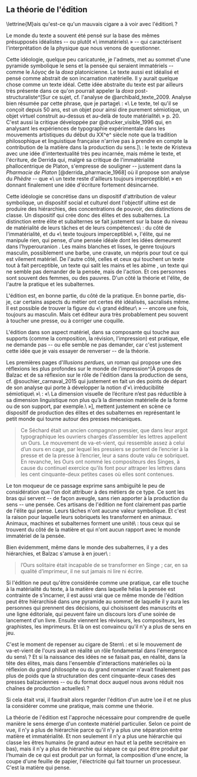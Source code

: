 ## La théorie de l'édition

\lettrine{M}ais qu'est-ce qu'un mauvais cigare a à voir avec l'édition\ ?

Le monde du texte a souvent été pensé sur la base des mêmes présupposés idéalistes -- ou plutôt «\ immatériels\ » -- qui caractérisent l'interprétation de la physique que nous venons de questionner. 

Cette idéologie, quelque peu caricaturée, je l'admets, met au sommet d'une pyramide symbolique le sens et la pensée qui seraient immatériels -- comme le *λόγος* de la _doxa_ platonicienne. Le texte aussi est idéalisé et pensé comme abstrait de son incarnation matérielle. Il y aurait quelque chose comme un texte idéal. Cette idée abstraite du texte est par ailleurs très présente dans ce qu'on pourrait appeler la _doxa_ post-structuraliste^[Sur ce sujet, cf. l'analyse de @archibald_texte_2009. Analyse bien résumée par cette phrase, <!-- Pour que ce la construction de cette phrase soit plus classique j'écrirais plutôt: « Son analyse est bien résumée par cette phrase ». Je ne mettrai pas de virgule entre « phrase » et « que je partage », car ces deux éléments vont ensemble et il n'est pas nécessaire à mes yeux de marquer une pause entre les deux. --> que je partage\ : «\ Le texte, tel qu'il se conçoit depuis 50 ans, est un
objet pour ainsi dire purement sémiotique, un objet virtuel construit au-dessus et au-delà de toute
matérialité\ » p. 20. C'est aussi la critique développée par @drucker_visible_1996 qui, en analysant les expériences de typographie expérimentale dans les mouvements artistiques du début du XX^e^ siècle <!-- Je propose de mettre une virgule ici pour séparer la partie sur ce qu'à fait @drucker_visible_1996 et la conclusion de cette action. Je crois que ça rendrait la lecture plus fluide. --> note que la tradition philosophique et linguistique française n'arrive pas à prendre en compte la contribution de la matière dans la production du sens.]\ : le texte de Kristeva avec une idée d'intertextualité très peu incarnée, mais même le texte, et l'écriture, de Derrida qui, malgré sa critique de l'immatérialité phallocentrique de Platon, s'empresse de souligner -- justement dans la _Pharmacie de Platon_ [@derrida_pharmacie_1968] où il propose son analyse du _Phèdre_ -- que «\ un texte reste d'ailleurs toujours imperceptible\ » en donnant finalement une idée d'écriture fortement désincarnée. <!-- Voici une proposition de la reformulation de ce qui se trouve après la parenthèse: « le texte de Kristeva proposait une idée d'interxtualité très peu incarnée, mais le texte et l'écriture de Derrida, malgré sa critique de l'immatérialité phallocentrique de Planon, s'empresse de souligner -- entre autre dans la _Pharmacie de Platon_ [@derrida_pharmacie_1968] où il propose son analyse du _Phèdre_ -- que «\ un texte reste d'ailleurs toujours imperceptible\ » en donnant finalement une idée d'écriture fortement désincarnée. ». Ce n'est qu'une proposition, mais à mon avis cette reformulation où on retrouve moins de virgules et des mots de transition de plus aide la lecture pour un public cible universitaire. --> 

Cette idéologie se concrétise dans un dispositif d'attribution de valeur symbolique, un dispositif social et culturel dont l'objectif ultime est de produire des hiérarchies, des concentrations de pouvoir, des distinctions de classe. Un dispositif qui crée donc des élites et des subalternes. La distinction entre élite <!-- Dans la phrase précédentes le mot « élite » prenait un « s » à la fin, est-ce que ça devrait être le cas ici aussi? --> et subalternes se fait justement sur la base du niveau de matérialité de leurs tâches et de leurs compétences\ : du côté de l'immatérialité, et du «\ texte toujours imperceptible\ », l'élite, qui ne manipule rien, qui pense, <!-- Je propose d'écrire plutôt « qui ne manipule rien et qui pense » sans virgule après « pense » pour alléger la lecture en mettant moins de virgule et donc de pauses dans la phrase. --> d'une pensée idéale dont les idées demeurent dans l'hyperouranion <!-- Le bon terme est « hyperuranion». -->. Les mains blanches et lisses, le genre toujours masculin, possiblement une barbe, une cravate, un mépris pour tout ce qui est vilement matériel. <!-- Pour que cette phrase soit plus claire, j'identifierai de quel groupe on parle dans cette phrase, c'est-à-dire les élitistes. On pourrait simplement ajouter « Les élitistes ont » en début de phrase. Je crois qu'il serait bien de mettre un « ... » à la fin de cette phrase comme on ne semble pas avoir terminé l'énumération. --> De l'autre côté, celles et ceux qui touchent un texte tout à fait perceptible, un texte qui salit les mains et les abime <!-- Le « i » du verbe « abîme » prend un accent circonflexe. -->, un texte qui ne semble pas demander de la pensée, mais de l'action. Et ces personnes sont souvent des femmes, ou des pauvres. <!-- Je réiunirai les deux phrases précédente en enlevant le point après action et les mots « Et ces personne ». J'enlèverai aussi la virgule entre « femmes » et « ou des pauvres. » à la fin. Cette proposition a pour but d'enlever des pauses dans la lecture et d'ainsi la rendre plus fluide. --> D'un côté <!-- J'ajouterai ici un verbe comme « on retrouve » afin de proposer une structure de phrase plus traditionnelle. Ce n'est qu'une proposition. --> la théorie et l'élite, de l'autre la pratique et les subalternes.

L'édition est, en bonne partie, du côté de la pratique. En bonne partie, dis-je, car certains aspects du métier ont certes été idéalisés, sacralisés même. Il est possible de trouver la figure du «\ grand éditeur\ » -- encore une fois, toujours au masculin. Mais cet éditeur aura très probablement peu souvent à toucher une presse, <!-- Je pense qu'on peut enlever cette dernière virgule, car je ne sens pas qu'on a besoin d'une pause à cet endroit de la phrase, mais je te laisse décider. --> ou à corriger une coquille.

L'édition dans son aspect matériel, dans sa composante qui touche aux supports (comme la composition, la révision, l'impression) est pratique, <!-- Je reformulerai ce début de phrase ainsi: « L'édition, dans son aspect matériel et dans sa composante qui touche aux aux supports (comme la composition, la révision ou l'impression), est pratique. ». Je trouve que le placement des énumérations de cette façon rend la lecture plus fluide. En faire une phrase à part entière permet de faire une pause avant le reste du texte et de rendre le tout plus facile à lire. Je te laisse y réfléchir. --> elle <!-- Ici la première lettre du mot « elle » pourrait prendre une majuscule pour commencer une nouvelle phrase. --> ne demande pas -- ou elle semble ne pas demander, car c'est justement cette idée que je vais essayer de renverser -- de la théorie.

Les premières pages d'_Illusions perdues_, un roman qui propose une des réflexions les plus profondes sur le monde de l'impression^[À propos de Balzac et de sa réflexion sur le rôle de l'édition dans la production de sens, cf. @souchier_carnaval_2015 qui justement en fait un des points de départ de son analyse qui porte à développer la notion d'«\ irréducibilité sémiotique\ »\ : <!-- Proposition de reformulation de ce passage: « @souchier_carnaval_2015 a comme point de départ de son analyse qui porte à développer la notion d'« irréducibilité sémiotique » la réflexion de Balzac sur le rôle de l'édition dans la production de sens : ». Je trouve que cette reformulation permet de mieux comprendre le propos, mais je vous laisse y réfléchir.--> «\ La dimension visuelle de l’écriture n’est pas réductible à sa dimension linguistique non plus qu’à la dimension matérielle de la forme ou de son support, par exemple.\ »], mettent justement en scène ce dispositif de production des élites et des subalternes en représentant le petit monde qui tourne autour des presses mécaniques.

>Ce Séchard était un ancien compagnon pressier, que dans leur argot typographique les ouvriers chargés d’assembler les lettres appellent un Ours. Le mouvement de va-et-vient, qui ressemble assez à celui d’un ours en cage, par lequel les pressiers se portent de l’encrier à la presse et de la presse à l’encrier, leur a sans doute valu ce sobriquet. En revanche, les Ours ont nommé les compositeurs des Singes, à cause du continuel exercice qu’ils font pour attraper les lettres dans les cent cinquante-deux petites cases où elles sont contenues. 

Le ton moqueur de ce passage exprime sans ambiguïté le peu de considération que l'on doit attribuer à des métiers de ce type. Ce sont les bras qui servent -- de façon aveugle, sans rien apporter à la production du sens -- une pensée. Ces artisans de l'édition ne font clairement pas partie de l'élite qui pense. Leurs tâches n'ont aucune valeur symbolique. Et c'est la raison pour laquelle leurs sobriquets les transforment en animaux. Animaux, machines et subalternes forment une unité\ : tous ceux qui se trouvent du côté de la matière et qui n'ont aucun rapport avec le monde immatériel de la pensée.

Bien évidemment, même dans le monde des subalternes, il y a des hiérarchies, et Balzac s'amuse à en jouer\ :


>l’Ours solitaire était incapable de se transformer en Singe ; car, en sa qualité d’imprimeur, il ne sut jamais ni lire ni écrire. 


Si l'édition ne peut qu'être considérée comme une pratique, car elle touche à la matérialité du texte, à la matière dans laquelle hélas la pensée est contrainte de s'incarner, il est aussi vrai que ce même monde de l'édition peut être hiérarchisé dans une pyramide au sommet de laquelle il y aura les personnes qui prennent des décisions, qui choisissent des manuscrits et une ligne éditoriale, qui peuvent faire un discours lors d'une soirée de lancement d'un livre. Ensuite viennent les réviseurs, les compositeurs, les graphistes, les imprimeurs. Et là on est convaincu qu'il n'y a plus de sens en jeu. 

C'est le moment de repenser au cigare de Stern\ : et si le mouvement de va-et-vient de l'ours avait en réalité un rôle fondamental dans l'émergence du sens\ ? Et si la naissance des idées ne se faisait pas, en réalité, dans la tête des élites, mais dans l'ensemble d'interactions matérielles où la réflexion du grand philosophe ou du grand romancier n'avait finalement pas plus de poids que la structuration des cent cinquante-deux cases des presses balzaciennes -- ou du format docx auquel nous avons réduit nos chaînes de production actuelles\ ?

Si cela était vrai, il faudrait alors regarder l'édition d'un autre \oe il et ne plus la considérer comme une pratique, mais comme une théorie. 

La théorie de l'édition est l'approche nécessaire pour comprendre de quelle manière le sens émerge d'un contexte matériel particulier. Selon ce point de vue, il n'y a plus de hiérarchie parce qu'il n'y a plus une séparation entre matière et immatérialité. Et non seulement il n'y a plus une hiérarchie qui classe les êtres humains (le grand auteur en haut et la petite secrétaire en bas), mais il n'y a plus de hiérarchie qui sépare ce qui peut être produit par l'humain de ce qui est produit par un format, la composition d'une encre, la coupe d'une feuille de papier, l'électricité qui fait tourner un processeur. C'est la matière qui pense.

